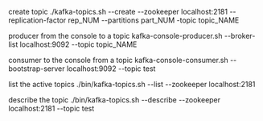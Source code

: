 create topic
./kafka-topics.sh --create --zookeeper localhost:2181 --replication-factor rep_NUM --partitions part_NUM -topic topic_NAME

producer from the console to a topic
kafka-console-producer.sh --broker-list localhost:9092 --topic topic_NAME

consumer to the console from a topic
kafka-console-consumer.sh --bootstrap-server localhost:9092 --topic test

list the active topics
./bin/kafka-topics.sh --list --zookeeper localhost:2181

describe the topic
./bin/kafka-topics.sh --describe --zookeeper localhost:2181 --topic test